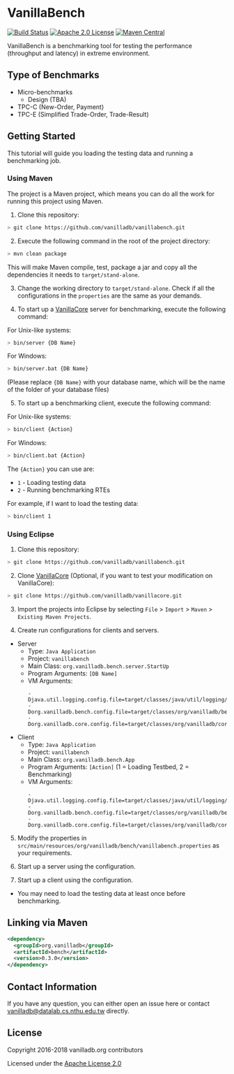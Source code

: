 # VanillaBench

[![Build Status](https://travis-ci.org/vanilladb/vanillabench.svg?branch=master)](https://travis-ci.org/vanilladb/vanillabench)
[![Apache 2.0 License](https://img.shields.io/badge/license-apache%202.0-orange.svg)](https://www.apache.org/licenses/LICENSE-2.0)
[![Maven Central](https://img.shields.io/maven-central/v/org.vanilladb/bench.svg)](https://maven-badges.herokuapp.com/maven-central/org.vanilladb/bench)

VanillaBench is a benchmarking tool for testing the performance (throughput and latency) in extreme environment.

## Type of Benchmarks

- Micro-benchmarks
  - Design (TBA)
- TPC-C (New-Order, Payment)
- TPC-E (Simplified Trade-Order, Trade-Result)

## Getting Started

This tutorial will guide you loading the testing data and running a benchmarking job.

### Using Maven

The project is a Maven project, which means you can do all the work for running this project using Maven.

1. Clone this repository:
  ```bash
  > git clone https://github.com/vanilladb/vanillabench.git
  ```

2. Execute the following command in the root of the project directory:
  ```bash
  > mvn clean package
  ```
  This will make Maven compile, test, package a jar and copy all the dependencies it needs to `target/stand-alone`.

3. Change the working directory to `target/stand-alone`. Check if all the configurations in the `properties`
  are the same as your demands.

4. To start up a [VanillaCore] server for benchmarking, execute the following command:

  For Unix-like systems:
  ```bash
  > bin/server {DB Name}
  ```
  For Windows:
  ```bash
  > bin/server.bat {DB Name}
  ```

  (Please replace `{DB Name}` with your database name, which will be the name of the folder of your database files)

5. To start up a benchmarking client, execute the following command:

  For Unix-like systems:
  ```bash
  > bin/client {Action}
  ```
  For Windows:
  ```bash
  > bin/client.bat {Action}
  ```

  The `{Action}` you can use are:

  - `1` - Loading testing data
  - `2` - Running benchmarking RTEs

  For example, if I want to load the testing data:
  ```bash
  > bin/client 1
  ```

### Using Eclipse

1. Clone this repository:
  ```bash
  > git clone https://github.com/vanilladb/vanillabench.git
  ```

2. Clone [VanillaCore] (Optional, if you want to test your modification on VanillaCore):
  ```bash
  > git clone https://github.com/vanilladb/vanillacore.git
  ```

3. Import the projects into Eclipse by selecting `File` > `Import` > `Maven` > `Existing Maven Projects`.

4. Create run configurations for clients and servers.
  - Server
    - Type: `Java Application`
    - Project: `vanillabench`
    - Main Class: `org.vanilladb.bench.server.StartUp`
    - Program Arguments: `[DB Name]`
    - VM Arguments:
      ```
      -Djava.util.logging.config.file=target/classes/java/util/logging/logging.properties
      -Dorg.vanilladb.bench.config.file=target/classes/org/vanilladb/bench/vanillabench.properties
      -Dorg.vanilladb.core.config.file=target/classes/org/vanilladb/core/vanilladb.properties
      ```
  - Client
    - Type: `Java Application`
    - Project: `vanillabench`
    - Main Class: `org.vanilladb.bench.App`
    - Program Arguments: `[Action]` (1 = Loading Testbed,  2 = Benchmarking)
    - VM Arguments:
      ```
      -Djava.util.logging.config.file=target/classes/java/util/logging/logging.properties
      -Dorg.vanilladb.bench.config.file=target/classes/org/vanilladb/bench/vanillabench.properties
      -Dorg.vanilladb.core.config.file=target/classes/org/vanilladb/core/vanilladb.properties
      ```

5. Modify the properties in `src/main/resources/org/vanilladb/bench/vanillabench.properties` as your requirements.

6. Start up a server using the configuration.

7. Start up a client using the configuration.
  - You may need to load the testing data at least once before benchmarking.

[VanillaCore]: https://github.com/vanilladb/vanillacore

## Linking via Maven

```xml
<dependency>
  <groupId>org.vanilladb</groupId>
  <artifactId>bench</artifactId>
  <version>0.3.0</version>
</dependency>
```

## Contact Information

If you have any question, you can either open an issue here or contact [vanilladb@datalab.cs.nthu.edu.tw](vanilladb@datalab.cs.nthu.edu.tw) directly.

## License

Copyright 2016-2018 vanilladb.org contributors

Licensed under the [Apache License 2.0](LICENSE)
